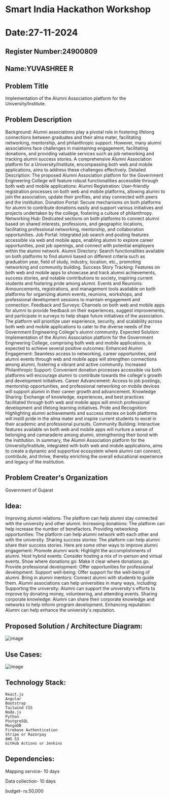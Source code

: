 # Smart India Hackathon Workshop
# Date:27-11-2024
## Register Number:24900809
## Name:YUVASHREE R
## Problem Title
Implementation of the Alumni Association platform for the University/Institute.
## Problem Description
Background: Alumni associations play a pivotal role in fostering lifelong connections between graduates and their alma mater, facilitating networking, mentorship, and philanthropic support. However, many alumni associations face challenges in maintaining engagement, facilitating donations, and providing valuable services such as job networking and tracking alumni success stories. A comprehensive Alumni Association platform for a University/Institute, encompassing both web and mobile applications, aims to address these challenges effectively. Detailed Description: The proposed Alumni Association platform for the Government Engineering College will feature robust functionalities accessible through both web and mobile applications: Alumni Registration: User-friendly registration processes on both web and mobile platforms, allowing alumni to join the association, update their profiles, and stay connected with peers and the institution. Donation Portal: Secure mechanisms on both platforms for alumni to contribute donations easily and support various initiatives and projects undertaken by the college, fostering a culture of philanthropy. Networking Hub: Dedicated sections on both platforms to connect alumni based on shared interests, professions, and geographic locations, facilitating professional networking, mentorship, and collaboration opportunities. Job Portal: Integrated job search and posting features accessible via web and mobile apps, enabling alumni to explore career opportunities, post job openings, and connect with potential employers within the alumni network. Alumni Directory: Search functionalities available on both platforms to find alumni based on different criteria such as graduation year, field of study, industry, location, etc., promoting networking and community building. Success Story Tracking: Features on both web and mobile apps to showcase and track alumni achievements, success stories, and notable contributions to society, inspiring current students and fostering pride among alumni. Events and Reunions: Announcements, registrations, and management tools available on both platforms for organizing alumni events, reunions, workshops, and professional development sessions to maintain engagement and connection. Feedback and Surveys: Channels on both web and mobile apps for alumni to provide feedback on their experiences, suggest improvements, and participate in surveys to help shape future initiatives of the association. The platform will prioritize user experience, security, and scalability across both web and mobile applications to cater to the diverse needs of the Government Engineering College's alumni community. Expected Solution: Implementation of the Alumni Association platform for the Government Engineering College, comprising both web and mobile applications, is expected to achieve several positive outcomes: Enhanced Alumni Engagement: Seamless access to networking, career opportunities, and alumni events through web and mobile apps will strengthen connections among alumni, fostering a vibrant and active community. Increased Philanthropic Support: Convenient donation processes accessible via both platforms will encourage alumni to contribute towards the college's growth and development initiatives. Career Advancement: Access to job postings, mentorship opportunities, and professional networking on mobile devices will support alumni in their career growth and advancement. Knowledge Sharing: Exchange of knowledge, experiences, and best practices facilitated through both web and mobile apps will enrich professional development and lifelong learning initiatives. Pride and Recognition: Highlighting alumni achievements and success stories on both platforms will instill pride in the alma mater and inspire current students to excel in their academic and professional pursuits. Community Building: Interactive features available on both web and mobile apps will nurture a sense of belonging and camaraderie among alumni, strengthening their bond with the institution. In summary, the Alumni Association platform for the University/Institute, integrated with both web and mobile applications, aims to create a dynamic and supportive ecosystem where alumni can connect, contribute, and thrive, thereby enriching the overall educational experience and legacy of the institution.
## Problem Creater's Organization
Government of Gujarat

## Idea:
Improving alumni relations: The platform can help alumni stay connected with the university and other alumni.
Increasing donations: The platform can help increase the number of benefactors.
Providing networking opportunities: The platform can help alumni network with each other and with the university.
Sharing success stories: The platform can help alumni share their success stories. 
Here are some other ways to improve alumni engagement:
Promote alumni work: Highlight the accomplishments of alumni. 
Host hybrid events: Consider hosting a mix of in-person and virtual events. 
Show where donations go: Make it clear where donations go. 
Provide professional development: Offer opportunities for professional development. 
Support well-being: Offer support for the well-being of alumni. 
Bring in alumni mentors: Connect alumni with students to guide them. 
Alumni associations can help universities in many ways, including:
Supporting the university: Alumni can support the university's efforts to improve by donating money, volunteering, and attending events. 
Sharing corporate knowledge: Alumni can share their corporate knowledge and networks to help inform program development. 
Enhancing reputation: Alumni can help enhance the university's reputation. 


## Proposed Solution / Architecture Diagram:
![image](https://github.com/user-attachments/assets/3fc9b9c0-0ae9-4f95-a55c-6c3f657f39f6)



## Use Cases:
![image](https://github.com/user-attachments/assets/8c2f4b78-e4e6-41f4-b61e-e306aaedf8c1)



## Technology Stack:
```
React.js
Angular
Bootstrap
Tailwind CSS
Node.js
Python
PostgreSQL
MongoDB
Firebase Authentication
Stripe or Razorpay
AWS S3
GitHub Actions or Jenkins
```


## Dependencies:
Mapping service- 10 days

Data collection- 10 days

budget- rs.50,000

